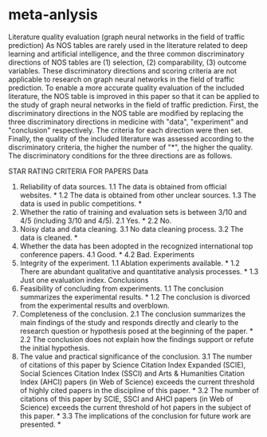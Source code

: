 # meta-anlysis
Literature quality evaluation (graph neural networks in the field of traffic prediction)
As NOS tables are rarely used in the literature related to deep learning and artificial intelligence, and the three common discriminatory directions of NOS tables are (1) selection, (2) comparability, (3) outcome variables. These discriminatory directions and scoring criteria are not applicable to research on graph neural networks in the field of traffic prediction. To enable a more accurate quality evaluation of the included literature, the NOS table is improved in this paper so that it can be applied to the study of graph neural networks in the field of traffic prediction. First, the discriminatory directions in the NOS table are modified by replacing the three discriminatory directions in medicine with "data", "experiment" and "conclusion" respectively. The criteria for each direction were then set. Finally, the quality of the included literature was assessed according to the discriminatory criteria, the higher the number of "*", the higher the quality. The discriminatory conditions for the three directions are as follows.

STAR RATING CRITERIA FOR PAPERS
Data
1. Reliability of data sources.
1.1 The data is obtained from official websites. *
1.2 The data is obtained from other unclear sources.
1.3 The data is used in public competitions. *
2. Whether the ratio of training and evaluation sets is between 3/10 and 4/5 (including 3/10 and 4/5).
2.1 Yes. *
2.2 No.
3. Noisy data and data cleaning.
3.1 No data cleaning process.
3.2 The data is cleaned. *
4. Whether the data has been adopted in the recognized international top conference papers.
4.1 Good. *
4.2 Bad.
Experiments
1. Integrity of the experiment.
1.1 Ablation experiments available. *
1.2 There are abundant qualitative and quantitative analysis processes. *
1.3 Just one evaluation index.
Conclusions
1. Feasibility of concluding from experiments.
1.1 The conclusion summarizes the experimental results. *
1.2 The conclusion is divorced from the experimental results and overblown.
2. Completeness of the conclusion.
2.1 The conclusion summarizes the main findings of the study and responds directly and clearly to the research question or hypothesis posed at the beginning of the paper. *
2.2 The conclusion does not explain how the findings support or refute the initial hypothesis.
3. The value and practical significance of the conclusion.
3.1 The number of citations of this paper by Science Citation Index Expanded (SCIE), Social Sciences Citation Index (SSCI) and Arts & Humanities Citation Index (AHCI) papers (in Web of Science) exceeds the current threshold of highly cited papers in the discipline of this paper. *
3.2 The number of citations of this paper by SCIE, SSCI and AHCI papers (in Web of Science) exceeds the current threshold of hot papers in the subject of this paper. *
3.3 The implications of the conclusion for future work are presented. *
